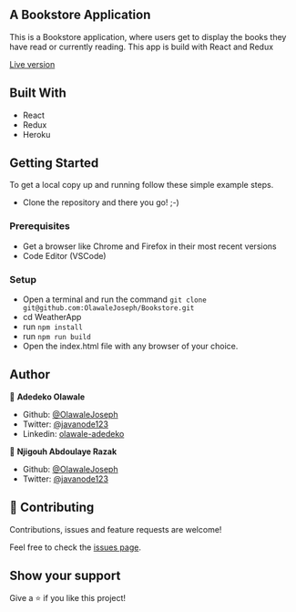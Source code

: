 ## A Bookstore Application
This is a Bookstore application, where users get to display the books they have read or currently reading. This app is build with React and Redux 


[Live version](https://thespybookstore.herokuapp.com/)

## Built With

- React
- Redux
- Heroku

## Getting Started

To get a local copy up and running follow these simple example steps.

- Clone the repository and there you go! ;-)

### Prerequisites

- Get a browser like Chrome and Firefox in their most recent versions
- Code Editor (VSCode)

### Setup

- Open a terminal and run the command ```git clone git@github.com:OlawaleJoseph/Bookstore.git```
- cd WeatherApp
- run ```npm install```
- run ```npm run build```
- Open the index.html file with any browser of your choice.

## Author

👤 **Adedeko Olawale**

- Github: [@OlawaleJoseph](https://github.com/OlawaleJoseph)
- Twitter: [@javanode123](https://twitter.com/javanode123)
- Linkedin: [olawale-adedeko](http://www.linkedin.com/in/olawale-adedeko)

👤 **Njigouh Abdoulaye Razak**

- Github: [@OlawaleJoseph](https://github.com/Abdoulaye-Thespy)
- Twitter: [@javanode123](https://twitter.com/AbdoulayeThe)


## 🤝 Contributing

Contributions, issues and feature requests are welcome!

Feel free to check the [issues page](https://github.com/OlawaleJoseph/Resturant/issues).

## Show your support

Give a ⭐️ if you like this project!
